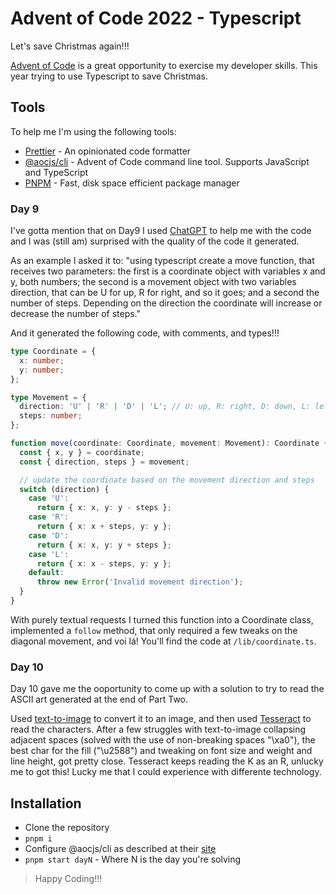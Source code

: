 # Advent of Code 2022 - Typescript

Let's save Christmas again!!!

[Advent of Code](http://adventofcode.com/2022) is a great opportunity to exercise my developer skills. This year trying to use Typescript to save Christmas.

## Tools

To help me I'm using the following tools:

* [Prettier](http://prettier.io) - An opinionated code formatter
* [@aocjs/cli](https://aocjs.github.io/) - Advent of Code command line tool. Supports JavaScript and TypeScript
* [PNPM](http://pnpm.io) - Fast, disk space efficient package manager

### Day 9

I've gotta mention that on Day9 I used [ChatGPT](https://chat.openai.com/chat) to help me with the code and I was (still am) surprised with the quality of the code it generated.

As an example I asked it to: "using typescript create a move function, that receives two parameters: the first is a coordinate object with variables x and y, both numbers; the second is a movement object with two variables direction, that can be U for up, R for right, and so it goes; and a second the number of steps. Depending on the direction the coordinate will increase or decrease the number of steps."

And it generated the following code, with comments, and types!!!

``` typescript
type Coordinate = {
  x: number;
  y: number;
};

type Movement = {
  direction: 'U' | 'R' | 'D' | 'L'; // U: up, R: right, D: down, L: left
  steps: number;
};

function move(coordinate: Coordinate, movement: Movement): Coordinate {
  const { x, y } = coordinate;
  const { direction, steps } = movement;

  // update the coordinate based on the movement direction and steps
  switch (direction) {
    case 'U':
      return { x: x, y: y - steps };
    case 'R':
      return { x: x + steps, y: y };
    case 'D':
      return { x: x, y: y + steps };
    case 'L':
      return { x: x - steps, y: y };
    default:
      throw new Error('Invalid movement direction');
  }
}
```

With purely textual requests I turned this function into a Coordinate class, implemented a `follow` method, that only required a few tweaks on the diagonal movement, and voi lá! You'll find the code at `/lib/coordinate.ts`.

### Day 10

Day 10 gave me the ooportunity to come up with a solution to try to read the ASCII art generated at the end of Part Two.

Used [text-to-image](https://www.npmjs.com/package/text-to-image) to convert it to an image, and then used [Tesseract](https://tesseract.projectnaptha.com/) to read the characters. After a few struggles with text-to-image collapsing adjacent spaces (solved with the use of non-breaking spaces "\xa0"), the best char for the fill ("\u2588") and tweaking on font size and weight and line height, got pretty close. Tesseract keeps reading the K as an R, unlucky me to got this! Lucky me that I could experience with differente technology.

## Installation

* Clone the repository
* `pnpm i`
* Configure @aocjs/cli as described at their [site](https://aocjs.github.io)
* `pnpm start dayN` - Where N is the day you're solving

> Happy Coding!!!
